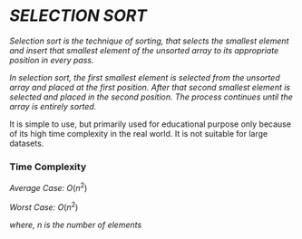 # _SELECTION SORT_

_Selection sort is the technique of sorting, that selects the smallest element and insert that smallest element of the unsorted array to its appropriate position in every pass._

_In selection sort, the first smallest element is selected from the unsorted array and placed at the first position. After that second smallest element is selected and placed in the second position. The process continues until the array is entirely sorted._

It is simple to use, but primarily used for educational purpose only because of its high time complexity in the real world. It is not suitable for large datasets.

### Time Complexity
_Average Case: O_($n^2$)

_Worst Case: O_($n^2$)

_where,_ $n$ _is the number of elements_
